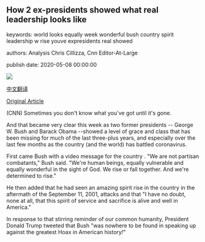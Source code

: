 ## How 2 ex-presidents showed what real leadership looks like

keywords: world looks equally week wonderful bush country spirit leadership w rise youve expresidents real showed

authors: Analysis Chris Cillizza, Cnn Editor-At-Large

publish date: 2020-05-08 00:00:00

![](https://cdn.cnn.com/cnnnext/dam/assets/170902104305-bush-obama-inauguration-2009-super-tease.jpg)

[中文翻译](How%202%20ex-presidents%20showed%20what%20real%20leadership%20looks%20like_zh.md)

[Original Article](https://edition.cnn.com/2020/05/08/politics/barack-obama-george-w-bush-coronavirus-leadership/index.html)

(CNN) Sometimes you don't know what you've got until it's gone.

And that became very clear this week as two former presidents -- George W. Bush and Barack Obama --showed a level of grace and class that has been missing for much of the last three-plus years, and especially over the last few months as the country (and the world) has battled coronavirus.

First came Bush with a video message for the country . "We are not partisan combatants," Bush said. "We're human beings, equally vulnerable and equally wonderful in the sight of God. We rise or fall together. And we're determined to rise."

He then added that he had seen an amazing spirit rise in the country in the aftermath of the September 11, 2001, attacks and that "I have no doubt, none at all, that this spirit of service and sacrifice is alive and well in America."

In response to that stirring reminder of our common humanity, President Donald Trump tweeted that Bush "was nowhere to be found in speaking up against the greatest Hoax in American history\!"